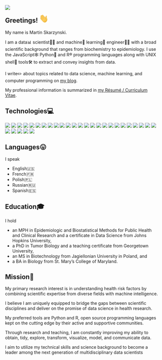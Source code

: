 <img src="desk.png" width="600" align="right">

## Greetings! <img src="https://raw.githubusercontent.com/mskar/mskar/master/wave.gif" width="30px">

My name is Martin Skarzynski.

I am a data📊 scientist👨‍🔬 and machine🤖 learning🧠 engineer👨‍💻
with a broad scientific background that ranges from biochemistry to
epidemiology. I use the JavaScript🕸 Python🐍 and R®️  programming languages
along with UNIX shell🐚 tools🛠 to extract and convey insights from data.

I write✏️ about topics related to data science, machine learning, and computer programming on <a href = "blog.html">my blog</a><i class="fa fa-pencil-alt"></i>.

My professional information is summarized in <a href = "https://mskar.github.io/cv">my Résumé / Curriculum Vitae</a><i class="fa fa-address-card"></i>.

## Technologies💻
![](https://img.shields.io/badge/-Anaconda-informational?style=flat&logo=Anaconda&logoColor=white&color=2bbc8a)
![](https://img.shields.io/badge/-Bash-informational?style=flat&logo=gnu-bash&logoColor=white&color=2bbc8a)
![](https://img.shields.io/badge/-DataSpell-informational?style=flat&logo=jetbrains&logoColor=white&color=2bbc8a)
![](https://img.shields.io/badge/-GIMP-informational?style=flat&logo=gimp&logoColor=white&color=2bbc8a)
![](https://img.shields.io/badge/-Git-informational?style=flat&logo=git&logoColor=white&color=2bbc8a)
![](https://img.shields.io/badge/-GNU-informational?style=flat&logo=gnu&logoColor=white&color=2bbc8a)
![](https://img.shields.io/badge/-Homebrew-informational?style=flat&logo=homebrew&logoColor=white&color=2bbc8a)
![](https://img.shields.io/badge/-Inkscape-informational?style=flat&logo=inkscape&logoColor=white&color=2bbc8a)
![](https://img.shields.io/badge/-JavaScript-informational?style=flat&logo=javascript&logoColor=white&color=2bbc8a)
![](https://img.shields.io/badge/-Jupyter-informational?style=flat&logo=jupyter&logoColor=white&color=2bbc8a)
![](https://img.shields.io/badge/-Keras-informational?style=flat&logo=keras&logoColor=white&color=2bbc8a)
![](https://img.shields.io/badge/-Linux-informational?style=flat&logo=linux&logoColor=white&color=2bbc8a)
![](https://img.shields.io/badge/-macOS-informational?style=flat&logo=macos&logoColor=white&color=2bbc8a)
![](https://img.shields.io/badge/-Miniforge-informational?style=flat&logo=conda-forge&logoColor=white&color=2bbc8a)
![](https://img.shields.io/badge/-Neovim-informational?style=flat&logo=neovim&logoColor=white&color=2bbc8a)
![](https://img.shields.io/badge/-NumPy-informational?style=flat&logo=numpy&logoColor=white&color=2bbc8a)
![](https://img.shields.io/badge/-Pandas-informational?style=flat&logo=pandas&logoColor=white&color=2bbc8a)
![](https://img.shields.io/badge/-PyCharm-informational?style=flat&logo=pycharm&logoColor=white&color=2bbc8a)
![](https://img.shields.io/badge/-Python-informational?style=flat&logo=python&logoColor=white&color=2bbc8a)
![](https://img.shields.io/badge/-PyTorch-informational?style=flat&logo=pytorch&logoColor=white&color=2bbc8a)
![](https://img.shields.io/badge/-React-informational?style=flat&logo=react&logoColor=white&color=2bbc8a)
![](https://img.shields.io/badge/-R-informational?style=flat&logo=r&logoColor=white&color=2bbc8a)
![](https://img.shields.io/badge/-RStudio-informational?style=flat&logo=rstudio&logoColor=white&color=2bbc8a)
![](https://img.shields.io/badge/-Sklearn-informational?style=flat&logo=scikit-learn&logoColor=white&color=2bbc8a)
![](https://img.shields.io/badge/-SciPy-informational?style=flat&logo=scipy&logoColor=white&color=2bbc8a)
![](https://img.shields.io/badge/-Spacemacs-informational?style=flat&logo=spacemacs&logoColor=white&color=2bbc8a)
![](https://img.shields.io/badge/-TensorFlow-informational?style=flat&logo=tensorflow&logoColor=white&color=2bbc8a)
![](https://img.shields.io/badge/-TypeScript-informational?style=flat&logo=typescript&logoColor=white&color=2bbc8a)
![](https://img.shields.io/badge/-Vim-informational?style=flat&logo=vim&logoColor=white&color=2bbc8a)
![](https://img.shields.io/badge/-WebStorm-informational?style=flat&logo=webstorm&logoColor=white&color=2bbc8a)

## Languages😛

I speak
- English🇺🇸
- French🇫🇷
- Polish🇵🇱
- Russian🇷🇺
- Spanish🇪🇸

## Education🎓

I hold
- an MPH in Epidemiologic and Biostatistical Methods for Public Health and Clinical Research and a certificate in Data Science from Johns Hopkins University,
- a PhD in Tumor Biology and a teaching certificate from Georgetown University,
- an MS in Biotechnology from Jagiellonian University in Poland, and
- a BA in Biology from St. Mary’s College of Maryland.

## Mission🚀

My primary research interest is in understanding health risk factors by combining scientific expertise from diverse fields with machine intelligence.

I believe I am uniquely equipped to bridge the gaps between scientific disciplines and deliver on the promise of data science in health research.

My preferred tools are Python and R, open source programming languages kept on the cutting edge by their active and supportive communities.

Through research and teaching, I am constantly improving my ability to obtain, tidy, explore, transform, visualize, model, and communicate data.

I aim to utilize my technical skills and science background to become a leader among the next generation of multidisciplinary data scientists
